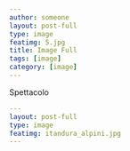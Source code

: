 ```yaml
---
author: someone
layout: post-full
type: image
featimg: 5.jpg
title: Image Full
tags: [image]
category: [image]
---
```

Spettacolo

```yml
---
layout: post-full
type: image
featimg: itandura_alpini.jpg
---
```